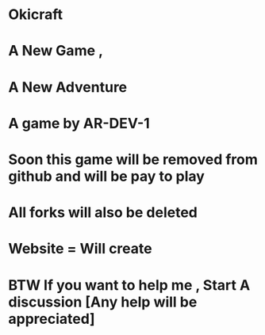 # Okicraft
# A New Game ,
# A New Adventure
# A game by AR-DEV-1 
# Soon this game will be removed from github and will be pay to play
# All forks will also be deleted
# Website = Will create
#

# BTW If you want to help me , Start A discussion [Any help will be appreciated]
